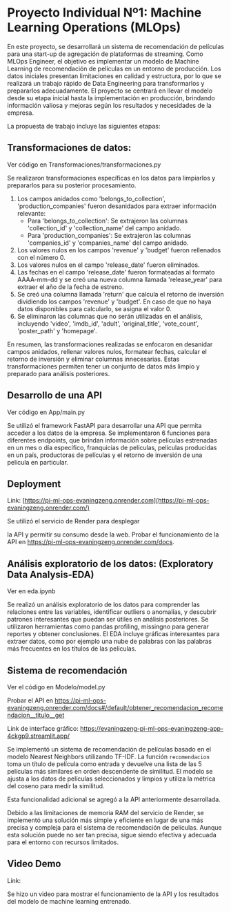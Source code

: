 # Proyecto Individual Nº1: Machine Learning Operations (MLOps)

En este proyecto, se desarrollará un sistema de recomendación de películas para una start-up de agregación de plataformas de streaming. Como MLOps Engineer, el objetivo es implementar un modelo de Machine Learning de recomendación de películas en un entorno de producción. Los datos iniciales presentan limitaciones en calidad y estructura, por lo que se realizará un trabajo rápido de Data Engineering para transformarlos y prepararlos adecuadamente. El proyecto se centrará en llevar el modelo desde su etapa inicial hasta la implementación en producción, brindando información valiosa y mejoras según los resultados y necesidades de la empresa.

La propuesta de trabajo incluye las siguientes etapas:

## Transformaciones de datos:

Ver código en Transformaciones/transformaciones.py

Se realizaron transformaciones específicas en los datos para limpiarlos y prepararlos para su posterior procesamiento.

1. Los campos anidados como 'belongs_to_collection', 'production_companies' fueron desanidados para extraer información relevante:
   - Para 'belongs_to_collection': Se extrajeron las columnas 'collection_id' y 'collection_name' del campo anidado.
   - Para 'production_companies': Se extrajeron las columnas 'companies_id' y 'companies_name' del campo anidado.
2. Los valores nulos en los campos 'revenue' y 'budget' fueron rellenados con el número 0.
3. Los valores nulos en el campo 'release_date' fueron eliminados.
4. Las fechas en el campo 'release_date' fueron formateadas al formato AAAA-mm-dd y se creó una nueva columna llamada 'release_year' para extraer el año de la fecha de estreno.
5. Se creó una columna llamada 'return' que calcula el retorno de inversión dividiendo los campos 'revenue' y 'budget'. En caso de que no haya datos disponibles para calcularlo, se asigna el valor 0.
6. Se eliminaron las columnas que no serán utilizadas en el análisis, incluyendo 'video', 'imdb_id', 'adult', 'original_title', 'vote_count', 'poster_path' y 'homepage'.

En resumen, las transformaciones realizadas se enfocaron en desanidar campos anidados, rellenar valores nulos, formatear fechas, calcular el retorno de inversión y eliminar columnas innecesarias. Estas transformaciones permiten tener un conjunto de datos más limpio y preparado para análisis posteriores.

## Desarrollo de una API

Ver código en App/main.py

Se utilizó el framework FastAPI para desarrollar una API que permita acceder a los datos de la empresa. Se implementaron 6 funciones para diferentes endpoints, que brindan información sobre películas estrenadas en un mes o día específico, franquicias de películas, películas producidas en un país, productoras de películas y el retorno de inversión de una película en particular.

## Deployment

Link: [https://pi-ml-ops-evaningzeng.onrender.com](https://pi-ml-ops-evaningzeng.onrender.com/)

Se utilizó el servicio de Render para desplegar

la API y permitir su consumo desde la web. Probar el funcionamiento de la API en https://pi-ml-ops-evaningzeng.onrender.com/docs.

## Análisis exploratorio de los datos: (Exploratory Data Analysis-EDA)

Ver en eda.ipynb

Se realizó un análisis exploratorio de los datos para comprender las relaciones entre las variables, identificar outliers o anomalías, y descubrir patrones interesantes que puedan ser útiles en análisis posteriores. Se utilizaron herramientas como pandas profiling, missingno para generar reportes y obtener conclusiones. El EDA incluye gráficas interesantes para extraer datos, como por ejemplo una nube de palabras con las palabras más frecuentes en los títulos de las películas.

## Sistema de recomendación

Ver el código en Modelo/model.py

Probar el API en https://pi-ml-ops-evaningzeng.onrender.com/docs#/default/obtener_recomendacion_recomendacion__titulo__get

Link de interface gráfico: https://evaningzeng-pi-ml-ops-evaningzeng-app-4ckgp9.streamlit.app/

Se implementó un sistema de recomendación de películas basado en el modelo Nearest Neighbors utilizando TF-IDF. La función `recomendacion` toma un título de película como entrada y devuelve una lista de las 5 películas más similares en orden descendente de similitud. El modelo se ajusta a los datos de películas seleccionados y limpios y utiliza la métrica del coseno para medir la similitud.

Esta funcionalidad adicional se agregó a la API anteriormente desarrollada.

Debido a las limitaciones de memoria RAM del servicio de Render, se implementó una solución más simple y eficiente en lugar de una más precisa y compleja para el sistema de recomendación de películas. Aunque esta solución puede no ser tan precisa, sigue siendo efectiva y adecuada para el entorno con recursos limitados.

## Video Demo

Link:

Se hizo un video para mostrar el funcionamiento de la API y los resultados del modelo de machine learning entrenado.